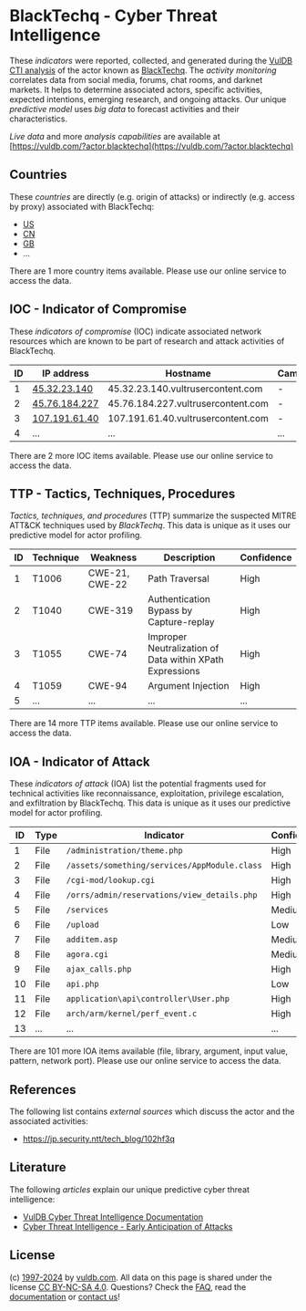 # BlackTechq - Cyber Threat Intelligence

These _indicators_ were reported, collected, and generated during the [VulDB CTI analysis](https://vuldb.com/?kb.cti) of the actor known as [BlackTechq](https://vuldb.com/?actor.blacktechq). The _activity monitoring_ correlates data from social media, forums, chat rooms, and darknet markets. It helps to determine associated actors, specific activities, expected intentions, emerging research, and ongoing attacks. Our unique _predictive model_ uses _big data_ to forecast activities and their characteristics.

_Live data_ and more _analysis capabilities_ are available at [https://vuldb.com/?actor.blacktechq](https://vuldb.com/?actor.blacktechq)

## Countries

These _countries_ are directly (e.g. origin of attacks) or indirectly (e.g. access by proxy) associated with BlackTechq:

* [US](https://vuldb.com/?country.us)
* [CN](https://vuldb.com/?country.cn)
* [GB](https://vuldb.com/?country.gb)
* ...

There are 1 more country items available. Please use our online service to access the data.

## IOC - Indicator of Compromise

These _indicators of compromise_ (IOC) indicate associated network resources which are known to be part of research and attack activities of BlackTechq.

ID | IP address | Hostname | Campaign | Confidence
-- | ---------- | -------- | -------- | ----------
1 | [45.32.23.140](https://vuldb.com/?ip.45.32.23.140) | 45.32.23.140.vultrusercontent.com | - | Medium
2 | [45.76.184.227](https://vuldb.com/?ip.45.76.184.227) | 45.76.184.227.vultrusercontent.com | - | Medium
3 | [107.191.61.40](https://vuldb.com/?ip.107.191.61.40) | 107.191.61.40.vultrusercontent.com | - | Medium
4 | ... | ... | ... | ...

There are 2 more IOC items available. Please use our online service to access the data.

## TTP - Tactics, Techniques, Procedures

_Tactics, techniques, and procedures_ (TTP) summarize the suspected MITRE ATT&CK techniques used by _BlackTechq_. This data is unique as it uses our predictive model for actor profiling.

ID | Technique | Weakness | Description | Confidence
-- | --------- | -------- | ----------- | ----------
1 | T1006 | CWE-21, CWE-22 | Path Traversal | High
2 | T1040 | CWE-319 | Authentication Bypass by Capture-replay | High
3 | T1055 | CWE-74 | Improper Neutralization of Data within XPath Expressions | High
4 | T1059 | CWE-94 | Argument Injection | High
5 | ... | ... | ... | ...

There are 14 more TTP items available. Please use our online service to access the data.

## IOA - Indicator of Attack

These _indicators of attack_ (IOA) list the potential fragments used for technical activities like reconnaissance, exploitation, privilege escalation, and exfiltration by BlackTechq. This data is unique as it uses our predictive model for actor profiling.

ID | Type | Indicator | Confidence
-- | ---- | --------- | ----------
1 | File | `/administration/theme.php` | High
2 | File | `/assets/something/services/AppModule.class` | High
3 | File | `/cgi-mod/lookup.cgi` | High
4 | File | `/orrs/admin/reservations/view_details.php` | High
5 | File | `/services` | Medium
6 | File | `/upload` | Low
7 | File | `additem.asp` | Medium
8 | File | `agora.cgi` | Medium
9 | File | `ajax_calls.php` | High
10 | File | `api.php` | Low
11 | File | `application\api\controller\User.php` | High
12 | File | `arch/arm/kernel/perf_event.c` | High
13 | ... | ... | ...

There are 101 more IOA items available (file, library, argument, input value, pattern, network port). Please use our online service to access the data.

## References

The following list contains _external sources_ which discuss the actor and the associated activities:

* https://jp.security.ntt/tech_blog/102hf3q

## Literature

The following _articles_ explain our unique predictive cyber threat intelligence:

* [VulDB Cyber Threat Intelligence Documentation](https://vuldb.com/?kb.cti)
* [Cyber Threat Intelligence - Early Anticipation of Attacks](https://www.scip.ch/en/?labs.20201022)

## License

(c) [1997-2024](https://vuldb.com/?kb.changelog) by [vuldb.com](https://vuldb.com/?kb.about). All data on this page is shared under the license [CC BY-NC-SA 4.0](https://creativecommons.org/licenses/by-nc-sa/4.0/). Questions? Check the [FAQ](https://vuldb.com/?kb.faq), read the [documentation](https://vuldb.com/?kb) or [contact us](https://vuldb.com/?contact)!

